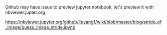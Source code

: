 Github may have issue to preview jupyter notebook, let's preview it with nbviewer.jupter.org

https://nbviewer.jupyter.org/github/liuyang1/wiki/blob/master/blog/stride_of_image/guess_image_stride.ipynb
